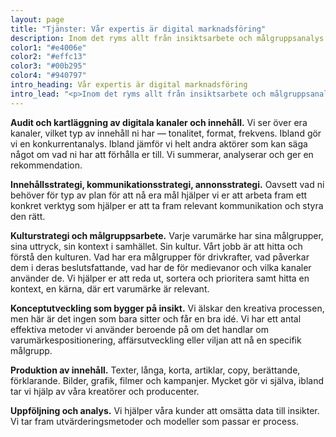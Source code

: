 ```yaml
---
layout: page
title: "Tjänster: Vår expertis är digital marknadsföring"
description: Inom det ryms allt från insiktsarbete och målgruppsanalys till framtagande av strategi, konceptutveckling samt produktion, aktivering och analys.
color1: "#e4006e"
color2: "#effc13"
color3: "#00b295"
color4: "#940797"
intro_heading: Vår expertis är digital marknadsföring
intro_lead: "<p>Inom det ryms allt från insiktsarbete och målgruppsanalys till framtagande av strategi, konceptutveckling samt produktion, aktivering och analys.</p>"
---
```

<strong id="audit-och-kartlaggning">Audit och kartläggning av digitala kanaler och innehåll.</strong> Vi ser över era kanaler, vilket typ av innehåll ni har — tonalitet, format, frekvens. Ibland gör vi en konkurrentanalys. Ibland jämför vi helt andra aktörer som kan säga något om vad ni har att förhålla er till. Vi summerar, analyserar och ger en rekommendation.

<strong id="blandade-strategier">Innehållsstrategi, kommunikationsstrategi, annonsstrategi.</strong> Oavsett vad ni behöver för typ av plan för att nå era mål hjälper vi er att arbeta fram ett konkret verktyg som hjälper er att ta fram relevant kommunikation och styra den rätt.

<strong id="kulturstrategi-och-malgruppsarbete">Kulturstrategi och målgruppsarbete.</strong> Varje varumärke har sina målgrupper, sina uttryck, sin kontext i samhället. Sin kultur. Vårt jobb är att hitta och förstå den kulturen. Vad har era målgrupper för drivkrafter, vad påverkar dem i deras beslutsfattande, vad har de för medievanor och vilka kanaler använder de. Vi hjälper er att reda ut, sortera och prioritera samt hitta en kontext, en kärna, där ert varumärke är relevant.

<strong id="koncepututveckling">Konceptutveckling som bygger på insikt.</strong> Vi älskar den kreativa processen, men här är det ingen som bara sitter och får en bra idé. Vi har ett antal effektiva metoder vi använder beroende på om det handlar om varumärkespositionering, affärsutveckling eller viljan att nå en specifik målgrupp.

<strong id="produktion-av-innehall">Produktion av innehåll.</strong> Texter, långa, korta, artiklar, copy, berättande, förklarande. Bilder, grafik, filmer och kampanjer. Mycket gör vi själva, ibland tar vi hjälp av våra kreatörer och producenter.

<strong id="uppfoljning-och-analys">Uppföljning och analys.</strong> Vi hjälper våra kunder att omsätta data till insikter. Vi tar fram utvärderingsmetoder och modeller som passar er process.

